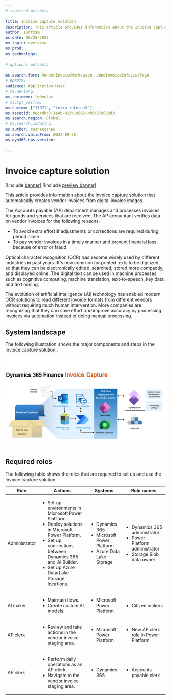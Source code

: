 ```yaml
---
# required metadata

title: Invoice capture solution
description: This article provides information about the Invoice capture solution.
author: sunfzam
ms.date: 09/25/2022
ms.topic: overview
ms.prod: 
ms.technology: 

# optional metadata

ms.search.form: VendorInvoiceWorkspace, VendInvoiceInfoListPage
# ROBOTS: 
audience: Application User
# ms.devlang: 
ms.reviewer: twheeloc
# ms.tgt_pltfrm: 
ms.custom: ["13971", "intro-internal"]
ms.assetid: 0ec4dbc0-2eeb-423b-8592-4b5d37e559d3
ms.search.region: Global
# ms.search.industry: 
ms.author: zezhangzhao
ms.search.validFrom: 2022-09-28
ms.dyn365.ops.version: 

---
```


# Invoice capture solution

[!include [banner](../includes/banner.md)]
[!include [preview banner](../includes/preview-banner.md)]

This article provides information about the Invoice capture solution that automatically creates vendor invoices from digital invoice images.

The Accounts payable (AP) department manages and processes invoices for goods and services that are received. The AP accountant verifies data on vendor invoices for the following reasons:

- To avoid extra effort if adjustments or corrections are required during period close
- To pay vendor invoices in a timely manner and prevent financial loss because of error or fraud

Optical character recognition (OCR) has become widely used by different industries in past years. It's now common for printed texts to be digitized, so that they can be electronically edited, searched, stored more compactly, and displayed online. The digital text can be used in machine processes such as cognitive computing, machine translation, text-to-speech, key data, and text mining.

The evolution of artificial intelligence (AI) technology has enabled modern OCR solutions to read different invoice formats from different vendors without requiring much human intervention. More companies are recognizing that they can save effort and improve accuracy by processing invoices via automation instead of doing manual processing.

## System landscape

The following illustration shows the major components and steps in the Invoice capture solution .

[![Components and steps in the Invoice capture solution.](./media/Invoice-capture2.png)](./media/Invoice-capture.png)

## Required roles

The following table shows the roles that are required to set up and use the Invoice capture solution.

| Role          | Actions | Systems | Role names |
|---------------|---------|---------|-----------|
| Administrator | <ul><li>Set up environments in Microsoft Power Platform.</li><li>Deploy solutions in Microsoft Power Platform.</li><li>Set up connections between Dynamics 365 and AI Builder.</li><li>Set up Azure Data Lake Storage locations.</li></ul> | <ul><li>Dynamics 365</li><li>Microsoft Power Platform</li><li>Azure Data Lake Storage</li></ul> | <ul><li>Dynamics 365 administrator</li><li>Power Platform administrator</li><li>Storage Blob data owner</li></ul> |
| AI maker      | <ul><li>Maintain flows.</li><li>Create custom AI models.</li></ul> | <ul><li>Microsoft Power Platform</li></ul> | <ul><li>Citizen makers</li></ul> |
| AP clerk      | <ul><li>Review and take actions in the vendor invoice staging area.</li><ul> | <ul><li>Microsoft Power Platform</li></ul> | <ul><li>New AP clerk role in Power Platform</li></ul> |
| AP clerk      | <ul><li>Perform daily operations as an AP clerk.</li><li>Navigate to the vendor invoice staging area.</li></ul> | <ul><li>Dynamics 365</li></ul> | <ul><li>Accounts payable clerk</li></ul> |
